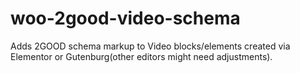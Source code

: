 # woo-2good-video-schema
Adds 2GOOD schema markup to Video blocks/elements created via Elementor or Gutenburg(other editors might need adjustments).

